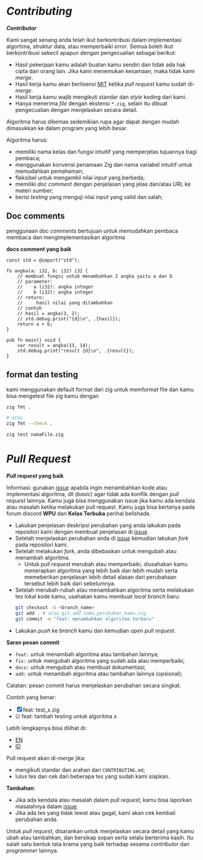 # *Contributing*

***Contributor***

Kami sangat senang anda telah ikut berkontribusi dalam implementasi algortima, struktur data, atau memperbaiki *error*.
Semua boleh ikut berkontribusi sekecil apapun dengan pengecualian sebagai berikut:

- Hasil pekerjaan kamu adalah buatan kamu sendiri dan tidak ada hak cipta dari orang lain. Jika kami menemukan kesamaan, maka tidak kami *merge*.
- Hasil kerja kamu akan berlisensi [MIT](LICENSE) ketika *pull request* kamu sudah di-*merge*.
- Hasil kerja kamu wajib mengikuti standar dan *style* koding dari kami.
- Hanya menerima *file* dengan ekstensi ``*.zig``, selain itu dibuat pengecualian dengan menjelaskan secara detail.

Algoritma harus dikemas sedemikian rupa agar dapat dengan mudah dimasukkan ke dalam program yang lebih besar.

Algoritma harus:

- memiliki nama kelas dan fungsi intuitif yang memperjelas tujuannya bagi pembaca;
- menggunakan konvensi penamaan Zig dan nama variabel intuitif untuk memudahkan pemahaman;
- fleksibel untuk mengambil nilai *input* yang berbeda;
- memiliki *doc comment* dengan penjelasan yang jelas dan/atau URL ke materi sumber;
- berisi *testing* yang menguji nilai *input* yang valid dan salah;

## Doc comments

penggunaan *doc comments* bertujuan untuk memudahkan pembaca membaca dan mengimplementasikan algoritma

**docs comment yang baik**
```zig
const std = @import("std");

fn angka(a: i32, b: i32) i32 {
    // membuat fungsi untuk menambahkan 2 angka yaitu a dan b
    // parameter:
    //    a (i32): angka integer
    //    b (i32): angka integer
    // return:
    //     hasil nilai yang ditambahkan
    // contoh
    // hasil = angka(3, 2);
    // std.debug.print("{d}\n", .{hasil});
    return a + b;
}

pub fn main() void {
    var result = angka(13, 14);
    std.debug.print("result {d}\n", .{result});
}
```

## format dan testing

kami menggunakan default format dari zig untuk memformat file dan kamu bisa mengetest file zig kamu dengan

```bash
zig fmt .

# atau
zig fmt --check .
```

```bash
zig test namaFile.zig
```

# *Pull Request*

***Pull request* yang baik**

Informasi: gunakan [*issue*](https://github.com/bellshade/zig/issues) apabila ingin menambahkan kode atau implementasi algoritma, dll (*basic*) agar tidak ada konflik dengan *pull request* lainnya. Kamu juga bisa menggunakan issue jika kamu ada 
kendala atau masalah ketika melakukan pull request. Kamu juga bisa bertanya pada forum discord **WPU** dan **Kelas Terbuka** perihal bellshade.

- Lakukan penjelasan deskripsi perubahan yang anda lakukan pada repositori kami dengan membuat penjelasan di [*issue*](https://github.com/bellshade/zig/issues).
- Setelah menjelaskan perubahan anda di [*issue*](https://github.com/bellshade/zig/issues) kemudian lakukan *fork* pada repositori kami.
- Setelah melakukan *fork*, anda dibebaskan untuk mengubah atau menambah algoritma.
  - Untuk *pull request* merubah atau memperbaiki, diusahakan kamu menerapkan algoritma yang lebih baik dan lebih mudah serta memeberikan penjelasan lebih detail alasan dari perubahaan tersebut lebih baik dari sebelumnya.
- Setelah merubah-rubah atau menambahkan algoritma serta melakukan tes lokal kode kamu, usahakan kamu membuat *local branch* baru:
  ```bash
  git checkout -b <branch_name>
  git add . # atau git add nama_perubahan_kamu.zig
  git commit -m "feat: menambahkan algoritma terbaru"
  ```
- Lakukan *push* ke *branch* kamu dan kemudian *open pull request*.

**Saran pesan commit**

- `feat:` untuk menambah algoritma atau tambahan lainnya;
- `fix:` untuk mengubah algoritma yang sudah ada atau memperbaiki;
- `docs:` untuk mengubah atau membuat dokumentasi;
- `add:` untuk menambah algoritma atau tambahan lainnya (opsional);

Catatan: pesan commit harus menjelaskan perubahan secara singkat.

Contoh yang benar:
- &#9746; feat: test_x.zig
- &#9745; feat: tambah testing untuk algoritma x

Lebih lengkapnya bisa dilihat di:
- [EN](https://www.conventionalcommits.org/en/v1.0.0/)
- [ID](https://www.conventionalcommits.org/id/v1.0.0/)

Pull request akan di-*merge* jika:

- mengikuti standar dan arahan dari `CONTRIBUTING.md`;
- lulus tes dan cek dari beberapa tes yang sudah kami siapkan.

**Tambahan**:

- Jika ada kendala atau masalah dalam *pull request*, kamu bisa laporkan masalahnya dalam [issue](https://github.com/bellshade/zig/issues).
- Jika ada tes yang tidak lewat atau gagal, kami akan cek kembali perubahan anda.

Untuk *pull request*, disarankan untuk menjelaskan secara detail yang kamu ubah atau tambahkan, dan bersikap sopan serta selalu berterima kasih. Itu salah satu bentuk tata krama yang baik terhadap sesama *contributor* dan *programmer* lainnya.